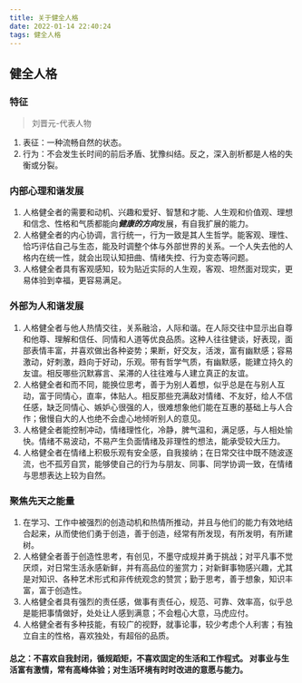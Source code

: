 ```yaml
---
title: 关于健全人格
date: 2022-01-14 22:40:24
tags: 健全人格
---
```


## 健全人格
### 特征 
> 刘晋元-代表人物
1. 表征：一种流畅自然的状态。
2. 行为：不会发生长时间的前后矛盾、犹豫纠结。反之，深入剖析都是人格的失衡或分裂。


### 内部心理和谐发展
1. 人格健全者的需要和动机、兴趣和爱好、智慧和才能、人生观和价值观、理想和信念、性格和气质都能向***健康的方向***发展，有自我扩展的能力。
2. 人格健全者的内心协调，言行统一，行为一致是其人生哲学。能客观、理性、恰巧评估自己与生态，能及时调整个体与外部世界的关系。一个人失去他的人格内在统一性，就会出现认知扭曲、情绪失控、行为变态等问题。
3. 人格健全者具有客观感知，较为贴近实际的人生观，客观、坦然面对现实，更易体验到幸福，更容易满足。

### 外部为人和谐发展
1. 人格健全者与他人热情交往，关系融洽，人际和谐。在人际交往中显示出自尊和他尊、理解和信任、同情和人道等优良品质。这种人往往健谈，好表现，面部表情丰富，并喜欢做出各种姿势；果断，好交友，活泼，富有幽默感；容易激动，好刺激，趋向于好动，乐观。带有哲学气质，有幽默感，能建立持久的友谊。相反哪些沉默寡言、呆滞的人往往难与人建立真正的友谊。
2. 人格健全者和而不同，能换位思考，善于为别人着想，似乎总是在与别人互动，富于同情心，直率，体贴人。相反那些充满敌对情绪、不友好，给人不信任感，缺乏同情心、嫉妒心很强的人，很难想象他们能在互惠的基础上与人合作；傲慢自大的人也绝不会虚心地倾听别人的意见。
3. 人格健全者能控制冲动，情绪理性化，冷静，脾气温和，满足感，与人相处愉快。情绪不易波动，不易产生负面情绪及非理性的想法，能承受较大压力。
4. 人格健全者在情绪上积极乐观有安全感，自我接纳；在日常交往中既不随波逐流，也不孤芳自赏，能够使自己的行为与朋友、同事、同学协调一致，在情绪与思想表达上较为自然。

### 聚焦先天之能量
1. 在学习、工作中被强烈的创造动机和热情所推动，并且与他们的能力有效地结合起来，从而使他们勇于创造，善于创造，经常有所发现，有所发明，有所建树。
2. 人格健全者善于创造性思考，有创见，不墨守成规并勇于挑战；对平凡事不觉厌烦，对日常生活永感新鲜，并有高品位的鉴赏力；对新鲜事物感兴趣，尤其是对知识、各种艺术形式和非传统观念的赞赏；勤于思考，善于想象，知识丰富，富于创造性。
3. 人格健全者具有强烈的责任感，做事有责任心，规范、可靠、效率高，似乎总是能把事情做好，处处让人感到满意；不会粗心大意，马虎应付。
4. 人格健全者有多种技能，有较广的视野，就事论事，较少考虑个人利害；有独立自主的性格，喜欢独处，有超俗的品质。

#### 总之：不喜欢自我封闭，循规蹈矩，不喜欢固定的生活和工作程式。 对事业与生活富有激情，常有高峰体验；对生活环境有时时改进的意愿与能力。

